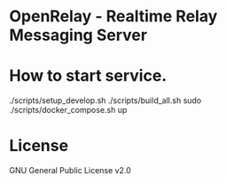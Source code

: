# OpenRelay - Realtime Relay Messaging Server

# How to start service.
./scripts/setup_develop.sh
./scripts/build_all.sh
sudo ./scripts/docker_compose.sh up

# License
GNU General Public License v2.0
